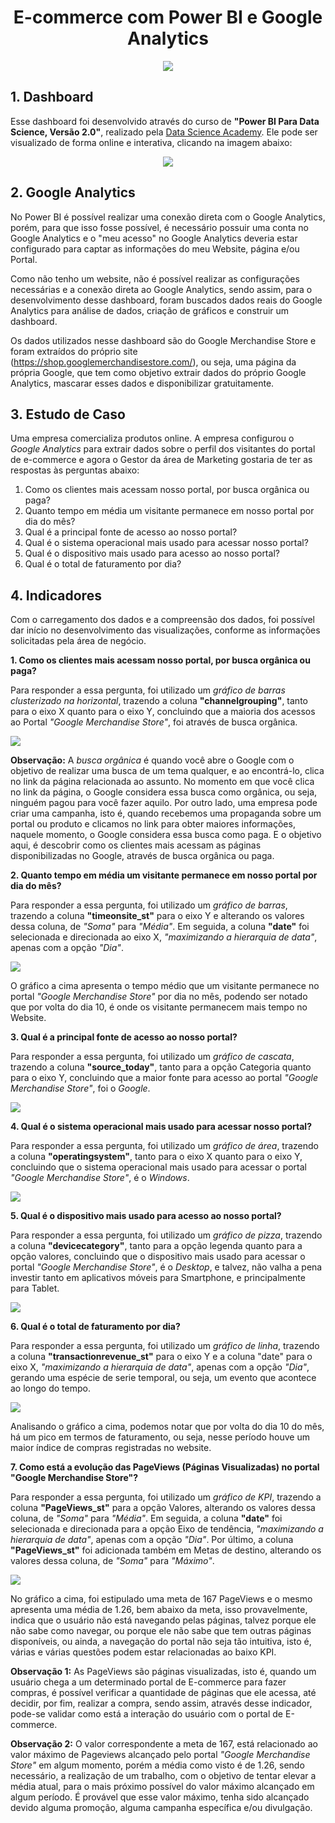 <h1 align="center">E-commerce com Power BI e Google Analytics</h1>
 
<p align="center">
  <img src="https://user-images.githubusercontent.com/102304054/175793172-455cc61c-8430-41f8-a65f-adec66196128.png">
</p>

## 1. Dashboard

Esse dashboard foi desenvolvido através do curso de **"Power BI Para Data Science, Versão 2.0"**, realizado pela [Data Science Academy](https://www.datascienceacademy.com.br/). Ele pode ser visualizado de forma online e interativa, clicando na imagem abaixo:

<p align="center">
<a href="https://app.powerbi.com/view?r=eyJrIjoiZTM2NDI0MGMtNjJiNC00NzllLWIxNjktMGQ1MmYwMGU1M2VlIiwidCI6IjhlNDJlNTBlLTNkMWEtNDAzYy04ZWZmLTU4OGJkOGQxMjk5ZiJ9"><img src="https://user-images.githubusercontent.com/102304054/175793174-e2ba04ee-831c-4b8c-84a2-40b5a095787c.png"></a>
</p>

## 2. Google Analytics

No Power BI é possível realizar uma conexão direta com o Google Analytics, porém, para que isso fosse possível, é necessário possuir uma conta no Google Analytics e o "meu acesso" no Google Analytics deveria estar configurado para captar as informações do meu Website, página e/ou Portal.

Como não tenho um website, não é possível realizar as configurações necessárias e a conexão direta ao Google Analytics, sendo assim, para o desenvolvimento desse dashboard, foram buscados dados reais do Google Analytics para análise de dados, criação de gráficos e construir um dashboard.

Os dados utilizados nesse dashboard são do Google Merchandise Store e foram extraídos do próprio site (https://shop.googlemerchandisestore.com/), ou seja, uma página da própria Google, que tem como objetivo extrair dados do próprio Google Analytics, mascarar esses dados e disponibilizar gratuitamente. 

## 3. Estudo de Caso

Uma empresa comercializa produtos online. A empresa configurou o *Google Analytics* para extrair dados sobre o perfil dos visitantes do portal de e-commerce e agora o Gestor da área de Marketing gostaria de ter as respostas às perguntas abaixo:

1. Como os clientes mais acessam nosso portal, por busca orgânica ou paga?
2. Quanto tempo em média um visitante permanece em nosso portal por dia do mês?
3. Qual é a principal fonte de acesso ao nosso portal?
4. Qual é o sistema operacional mais usado para acessar nosso portal?
5. Qual é o dispositivo mais usado para acesso ao nosso portal?
6. Qual é o total de faturamento por dia?

## 4. Indicadores

Com o carregamento dos dados e a compreensão dos dados, foi possível dar início no desenvolvimento das visualizações, conforme as informações solicitadas pela área de negócio.

**1. Como os clientes mais acessam nosso portal, por busca orgânica ou paga?**

Para responder a essa pergunta, foi utilizado um *gráfico de barras clusterizado na horizontal*, trazendo a coluna **"channelgrouping"**, tanto para o eixo X quanto para o eixo Y, concluindo que a maioria dos acessos ao Portal *"Google Merchandise Store"*, foi através de busca orgânica.

<img src="https://user-images.githubusercontent.com/102304054/175793176-94b13ef4-8160-4c6a-8412-9c2758d4f6df.png"/><a>
</p>

**Observação:** A *busca orgânica* é quando você abre o Google com o objetivo de realizar uma busca de um tema qualquer, e ao encontrá-lo, clica no link da página relacionada ao assunto. No momento em que você clica no link da página, o Google considera essa busca como orgânica, ou seja, ninguém pagou para você fazer aquilo. Por outro lado, uma empresa pode criar uma campanha, isto é, quando recebemos uma propaganda sobre um portal ou produto e clicamos no link para obter maiores informações, naquele momento, o Google considera essa busca como paga. E o objetivo aqui, é descobrir como os clientes mais acessam as páginas disponibilizadas no Google, através de busca orgânica ou paga.

**2. Quanto tempo em média um visitante permanece em nosso portal por dia do mês?**

Para responder a essa pergunta, foi utilizado um *gráfico de barras*, trazendo a coluna **"timeonsite_st"** para o eixo Y e alterando os valores dessa coluna, de *"Soma"* para *"Média"*. Em seguida, a coluna **"date"** foi selecionada e direcionada ao eixo X, *"maximizando a hierarquia de data"*, apenas com a opção *"Dia"*.

<img src="https://user-images.githubusercontent.com/102304054/175793181-fdddde8e-b8af-4c6b-8ddd-1b59b6d26f56.png"/><a>
</p>

O gráfico a cima apresenta o tempo médio que um visitante permanece no portal *"Google Merchandise Store"* por dia no mês, podendo ser notado que por volta do dia 10, é onde os visitante permanecem mais tempo no Website.

**3. Qual é a principal fonte de acesso ao nosso portal?**

Para responder a essa pergunta, foi utilizado um *gráfico de cascata*, trazendo a coluna **"source_today"**, tanto para a opção Categoria quanto para o eixo Y, concluindo que a maior fonte para acesso ao portal *"Google Merchandise Store"*, foi o *Google*.

<img src="https://user-images.githubusercontent.com/102304054/175793186-54dbe2a3-7096-41f8-ba42-f722e9f492ca.png"/><a>
</p>

**4. Qual é o sistema operacional mais usado para acessar nosso portal?**

Para responder a essa pergunta, foi utilizado um *gráfico de área*, trazendo a coluna **"operatingsystem"**, tanto para o eixo X quanto para o eixo Y, concluindo que o sistema operacional mais usado para acessar o portal *"Google Merchandise Store"*, é o *Windows*.

<img src="https://user-images.githubusercontent.com/102304054/175793187-f36e4fd7-2161-4d1c-b90c-f8fb533a2173.png"/><a>
</p>

**5. Qual é o dispositivo mais usado para acesso ao nosso portal?**

Para responder a essa pergunta, foi utilizado um *gráfico de pizza*, trazendo a coluna **"devicecategory"**, tanto para a opção legenda quanto para a opção valores, concluindo que o dispositivo mais usado para acessar o portal *"Google Merchandise Store"*, é o *Desktop*, e talvez, não valha a pena investir tanto em aplicativos móveis para Smartphone, e principalmente para Tablet.

<img src="https://user-images.githubusercontent.com/102304054/175793188-afeb346e-1ef6-4f1c-a3fd-089c276d837a.png"/><a>
</p>

**6. Qual é o total de faturamento por dia?**

Para responder a essa pergunta, foi utilizado um *gráfico de linha*, trazendo a coluna **"transactionrevenue_st"** para o eixo Y e a coluna "date" para o eixo X, *"maximizando a hierarquia de data"*, apenas com a opção *"Dia"*, gerando uma espécie de serie temporal, ou seja, um evento que acontece ao longo do tempo.

<img src="https://user-images.githubusercontent.com/102304054/175793190-db13c13f-b0d8-4533-a998-a01f18bbc9eb.png"/><a>
</p>

Analisando o gráfico a cima, podemos notar que por volta do dia 10 do mês, há um pico em termos de faturamento, ou seja, nesse período houve um maior índice de compras registradas no website.

**7. Como está a evolução das PageViews (Páginas Visualizadas) no portal "Google Merchandise Store"?**

Para responder a essa pergunta, foi utilizado um *gráfico de KPI*, trazendo a coluna **"PageViews_st"** para a opção Valores, alterando os valores dessa coluna, de *"Soma"* para *"Média"*. Em seguida, a coluna **"date"** foi selecionada e direcionada para a opção Eixo de tendência, *"maximizando a hierarquia de data"*, apenas com a opção *"Dia"*. Por último, a coluna **"PageViews_st"** foi adicionada também em Metas de destino, alterando os valores dessa coluna, de *"Soma"* para *"Máximo"*.

<img src="https://user-images.githubusercontent.com/102304054/175793191-3bcaac1d-1e37-4560-ad00-ccb630776d66.png"/><a>
</p>

No gráfico a cima, foi estipulado uma meta de 167 PageViews e o mesmo apresenta uma média de 1.26, bem abaixo da meta, isso provavelmente, indica que o usuário não está navegando pelas páginas, talvez porque ele não sabe como navegar, ou porque ele não sabe que tem outras páginas disponíveis, ou ainda, a navegação do portal não seja tão intuitiva, isto é, várias e várias questões podem estar relacionadas ao baixo KPI.

**Observação 1:** As PageViews são páginas visualizadas, isto é, quando um usuário chega a um determinado portal de E-commerce para fazer compras, é possível verificar a quantidade de páginas que ele acessa, até decidir, por fim, realizar a compra, sendo assim, através desse indicador, pode-se validar como está a interação do usuário com o portal de E-commerce.

**Observação 2:** O valor correspondente a meta de 167, está relacionado ao valor máximo de Pageviews  alcançado pelo  portal *"Google Merchandise Store"* em algum momento, porém a média como visto é de 1.26, sendo necessário, a realização de um trabalho, com o objetivo de tentar elevar a média atual, para o mais próximo possível do valor máximo alcançado em algum período. É provável que esse valor máximo, tenha sido alcançado devido alguma promoção, alguma campanha específica e/ou divulgação.
